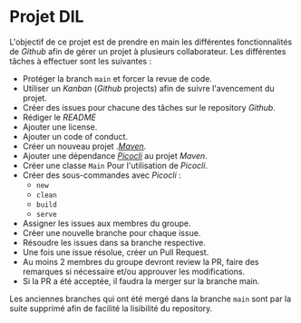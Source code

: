 # Projet DIL
L'objectif de ce projet est de prendre en main les différentes fonctionnalités de _Github_ afin de gérer un projet à plusieurs collaborateur.
Les différentes tâches à effectuer sont les suivantes :
- Protéger la branch `main` et forcer la revue de code.
- Utiliser un _Kanban_ (_Github_ projects) afin de suivre l'avencement du projet.
- Créer des issues pour chacune des tâches sur le repository _Github_.
- Rédiger le _README_
- Ajouter une license.
- Ajouter un code of conduct.
- Créer un nouveau projet .[_Maven_][maven].
- Ajouter une dépendance [_Picocli_][picocli] au projet _Maven_.
- Créer une classe `Main` Pour l'utilisation de _Picocli_.
- Créer des sous-commandes avec _Picocli_ :
    - `new`
    - `clean`
    - `build`
    - `serve`
- Assigner les issues aux membres du groupe.
- Créer une nouvelle branche pour chaque issue.
- Résoudre les issues dans sa branche respective.
- Une fois une issue résolue, créer un Pull Request.
- Au moins 2 membres du groupe devront review la PR, faire des remarques si nécessaire et/ou approuver les modifications.
- Si la PR a été acceptée, il faudra la merger sur la branche main.

Les anciennes branches qui ont été mergé dans la branche `main` sont par la suite supprimé afin de facilité la lisibilité du repository.


[//]: #
	[maven]: <https://maven.apache.org/guides/getting-started/maven-in-five-minutes.html>
	[picocli]: <https://picocli.info>